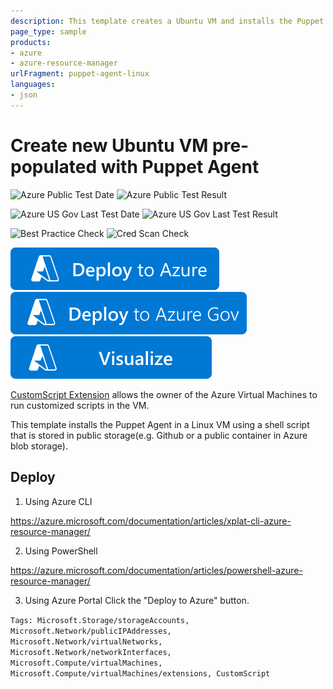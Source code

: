 ```yaml
---
description: This template creates a Ubuntu VM and installs the Puppet Agent into it using the CustomScript extension.
page_type: sample
products:
- azure
- azure-resource-manager
urlFragment: puppet-agent-linux
languages:
- json
---
```

# Create new Ubuntu VM pre-populated with Puppet Agent

![Azure Public Test Date](https://azurequickstartsservice.blob.core.windows.net/badges/application-workloads/puppet/puppet-agent-linux/PublicLastTestDate.svg)
![Azure Public Test Result](https://azurequickstartsservice.blob.core.windows.net/badges/application-workloads/puppet/puppet-agent-linux/PublicDeployment.svg)

![Azure US Gov Last Test Date](https://azurequickstartsservice.blob.core.windows.net/badges/application-workloads/puppet/puppet-agent-linux/FairfaxLastTestDate.svg)
![Azure US Gov Last Test Result](https://azurequickstartsservice.blob.core.windows.net/badges/application-workloads/puppet/puppet-agent-linux/FairfaxDeployment.svg)

![Best Practice Check](https://azurequickstartsservice.blob.core.windows.net/badges/application-workloads/puppet/puppet-agent-linux/BestPracticeResult.svg)
![Cred Scan Check](https://azurequickstartsservice.blob.core.windows.net/badges/application-workloads/puppet/puppet-agent-linux/CredScanResult.svg)

[![Deploy To Azure](https://raw.githubusercontent.com/Azure/azure-quickstart-templates/master/1-CONTRIBUTION-GUIDE/images/deploytoazure.svg?sanitize=true)](https://portal.azure.com/#create/Microsoft.Template/uri/https%3A%2F%2Fraw.githubusercontent.com%2FAzure%2Fazure-quickstart-templates%2Fmaster%2Fapplication-workloads%2Fpuppet%2Fpuppet-agent-linux%2Fazuredeploy.json)
[![Deploy To Azure US Gov](https://raw.githubusercontent.com/Azure/azure-quickstart-templates/master/1-CONTRIBUTION-GUIDE/images/deploytoazuregov.svg?sanitize=true)](https://portal.azure.us/#create/Microsoft.Template/uri/https%3A%2F%2Fraw.githubusercontent.com%2FAzure%2Fazure-quickstart-templates%2Fmaster%2Fapplication-workloads%2Fpuppet%2Fpuppet-agent-linux%2Fazuredeploy.json)
[![Visualize](https://raw.githubusercontent.com/Azure/azure-quickstart-templates/master/1-CONTRIBUTION-GUIDE/images/visualizebutton.svg?sanitize=true)](http://armviz.io/#/?load=https%3A%2F%2Fraw.githubusercontent.com%2FAzure%2Fazure-quickstart-templates%2Fmaster%2Fapplication-workloads%2Fpuppet%2Fpuppet-agent-linux%2Fazuredeploy.json)

[CustomScript Extension](https://github.com/Azure/azure-linux-extensions/tree/master/CustomScript) allows the owner of the Azure Virtual Machines to run customized scripts in the VM.

This template installs the Puppet Agent in a Linux VM using a shell script that is stored in public storage(e.g. Github or a public container in Azure blob storage).

## Deploy

1. Using Azure CLI

  https://azure.microsoft.com/documentation/articles/xplat-cli-azure-resource-manager/

2. Using PowerShell

  https://azure.microsoft.com/documentation/articles/powershell-azure-resource-manager/

3. Using Azure Portal
  Click the "Deploy to Azure" button.

`Tags: Microsoft.Storage/storageAccounts, Microsoft.Network/publicIPAddresses, Microsoft.Network/virtualNetworks, Microsoft.Network/networkInterfaces, Microsoft.Compute/virtualMachines, Microsoft.Compute/virtualMachines/extensions, CustomScript`
